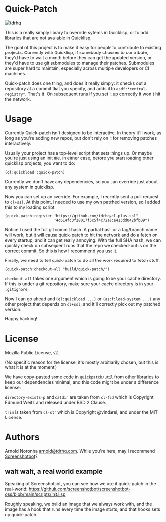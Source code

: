 
# Quick-Patch

[![tdrhq](https://circleci.com/gh/tdrhq/quick-patch.svg?style=shield)](https://app.circleci.com/pipelines/github/tdrhq/quick-patch?branch=main)

This is a really simply library to override sytems in Quicklisp, or to
add libraries that are not available in Quicklisp.

The goal of this project is to make it easy for people to contribute
to existing projects. Currently with Quicklisp, if somebody chooses to
contribute, they'd have to wait a month before they can get the
updated version, or they'd have to use git submodules to manage their
patches. Submodules are super hard to maintain, especially across
multiple developers or CI machines.

Quick-patch does one thing, and does it really simply: it checks out a
repository at a commit that you specify, and adds it to
`asdf:*central-registry*`. That's it. On subsequent runs if you set it
up correctly it won't hit the network.

# Usage

Currently Quick-patch isn't designed to be interactive. In theory
it'll work, as long as you're adding new repos, but don't rely on it
for removing patches interactively.

Usually your project has a top-level script that sets things up. Or
maybe you're just using an init file. In either case, before you start
loading other quicklisp projects, you want to do:

```
(ql:quickload :quick-patch)
```

Currently we don't have any dependencies, so you can override just
about any system in quicklisp.

Now you can set up an override. For example, I recently sent a pull
request to `cl+ssl`. At this point, I needed to use my own patched
version, so I added this to my loading script:

```
(quick-patch:register "https://github.com/tdrhq/cl-plus-ssl"
                      "4c614fc3f28017f5c5f4c72a8ce413dd042bfb09")
```

Notice I used the full git commit hash. A partial hash or a tag/branch
name will work, but it will cause quick-patch to hit the network and
do a fetch on every startup, and it can get really annoying. With the
full SHA hash, we can quickly check on subsequent runs that the repo
we checked-out is on the correct commit. So this is how I recommend
you use it.

Finally, we need to tell quick-patch to do all the work required to
fetch stuff.

```
(quick-patch:checkout-all "build/quick-patch/")
```

`checkout-all` takes one argument which is going to be your cache
directory. If this is under a git repository, make sure your cache
directory is in your `.gitignore`.

Now I can go ahead and `(ql:quickload ...)` or `(asdf:load-system
...)` any other project that depends on `cl+ssl`, and it'll correctly
pick out my patched version.

Happy hacking!

# License

Mozilla Public License, v2.

(No specific reason for the license, it's mostly arbitrarily chosen,
but this is what it is at the moment.)

We have copy-pasted some code in `quickpatch/util` from other
libraries to keep our dependencies minimal, and this code might be
under a difference license:

`directory-exists-p` and `catdir` are taken from `cl-fad` which is
Copyright Edmund Weitz and released under BSD 2 Clause.

`trim` is taken from `cl-str` which is Copyright @vindarel, and under
the MIT License.

# Authors

Arnold Noronha <arnold@tdrhq.com>. While you're here, may I recommend
[Screenshotbot](https://github.com/screenshotbot/screenshotbot-oss)?

## wait wait, a real world example

Speaking of Screenshotbot, you can see how we use it
quick-patch in the real-world:
https://github.com/screenshotbot/screenshotbot-oss/blob/main/scripts/init.lisp

Roughly speaking, we build an image that we always work with, and the
image has a hook that runs every time the image starts, and that hooks
sets up quick-patch.
